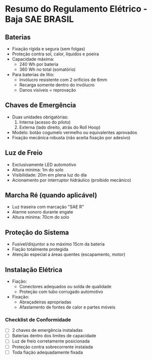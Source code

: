 # Resumo do Regulamento Elétrico - Baja SAE BRASIL

## Baterias
- Fixação rígida e segura (sem folgas)
- Proteção contra sol, calor, líquidos e poeira
- Capacidade máxima:
  - 240 Wh por bateria
  - 360 Wh no total (somatório)
- Para baterias de lítio:
  - Invólucro resistente com 2 orifícios de 6mm
  - Recarga somente dentro do invólucro
  - Danos visíveis = reprovação

## Chaves de Emergência
- Duas unidades obrigatórias:
  1. Interna (acesso do piloto)
  2. Externa (lado direito, atrás do Roll Hoop)
- Modelo: botão cogumelo vermelho ou equivalentes aprovados
- Fixação mecânica robusta (não aceita fixação por adesivo)

## Luz de Freio
- Exclusivamente LED automotivo
- Altura mínima: 1m do solo
- Visibilidade: 20m em plena luz do dia
- Acionamento por interruptor hidráulico (proibido mecânico)

## Marcha Ré (quando aplicável)
- Luz traseira com marcação "SAE R"
- Alarme sonoro durante engate
- Altura mínima: 70cm do solo

## Proteção do Sistema
- Fusível/disjuntor a no máximo 15cm da bateria
- Fiação totalmente protegida
- Atenção especial a áreas quentes (escapamento, motor)

## Instalação Elétrica
- Fiação:
  - Conectores adequados ou solda de qualidade
  - Proteção com tubo corrugado automotivo
- Fixação:
  - Abraçadeiras apropriadas
  - Afastamento de fontes de calor e partes móveis

### Checklist de Conformidade
- [ ] 2 chaves de emergência instaladas
- [ ] Baterias dentro dos limites de capacidade
- [ ] Luz de freio corretamente posicionada
- [ ] Proteção contra sobrecorrente instalada
- [ ] Toda fiação adequadamente fixada
